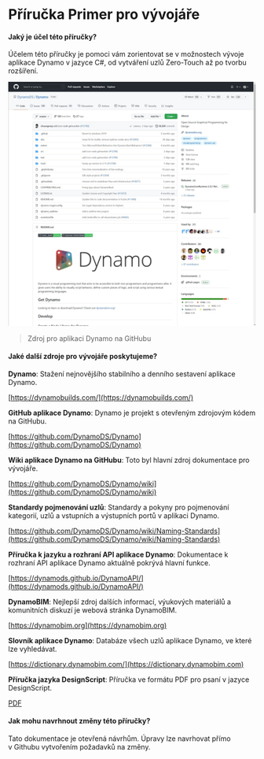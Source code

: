 # Příručka Primer pro vývojáře 

#### Jaký je účel této příručky? <a href="#what-is-the-purpose-of-this-guide" id="what-is-the-purpose-of-this-guide"></a>

Účelem této příručky je pomoci vám zorientovat se v možnostech vývoje aplikace Dynamo v jazyce C#, od vytváření uzlů Zero-Touch až po tvorbu rozšíření.

![Zdroj pro aplikaci Dynamo na Githubu](../1-introduction/images/dynamogithub.jpg)

> Zdroj pro aplikaci Dynamo na GitHubu

#### Jaké další zdroje pro vývojáře poskytujeme? <a href="#what-additional-online-resources-do-we-provide" id="what-additional-online-resources-do-we-provide"></a>

**Dynamo**: Stažení nejnovějšího stabilního a denního sestavení aplikace Dynamo.

[https://dynamobuilds.com/](https://dynamobuilds.com/)

**GitHub aplikace Dynamo**: Dynamo je projekt s otevřeným zdrojovým kódem na GitHubu.

[https://github.com/DynamoDS/Dynamo](https://github.com/DynamoDS/Dynamo)

**Wiki aplikace Dynamo na GitHubu**: Toto byl hlavní zdroj dokumentace pro vývojáře.

[https://github.com/DynamoDS/Dynamo/wiki](https://github.com/DynamoDS/Dynamo/wiki)

**Standardy pojmenování uzlů**: Standardy a pokyny pro pojmenování kategorií, uzlů a vstupních a výstupních portů v aplikaci Dynamo.

[https://github.com/DynamoDS/Dynamo/wiki/Naming-Standards](https://github.com/DynamoDS/Dynamo/wiki/Naming-Standards)

**Příručka k jazyku a rozhraní API aplikace Dynamo**: Dokumentace k rozhraní API aplikace Dynamo aktuálně pokrývá hlavní funkce.

[https://dynamods.github.io/DynamoAPI/](https://dynamods.github.io/DynamoAPI/)

**DynamoBIM**: Nejlepší zdroj dalších informací, výukových materiálů a komunitních diskuzí je webová stránka DynamoBIM.

[https://dynamobim.org](https://dynamobim.org)

**Slovník aplikace Dynamo**: Databáze všech uzlů aplikace Dynamo, ve které lze vyhledávat.

[https://dictionary.dynamobim.com/](https://dictionary.dynamobim.com)

**Příručka jazyka DesignScript**: Příručka ve formátu PDF pro psaní v jazyce DesignScript.

[PDF](https://dynamobim.org/wp-content/uploads/forum-assets/colin-mccroneautodesk-com/07/10/Dynamo\_language\_guide\_version\_1.pdf)

#### Jak mohu navrhnout změny této příručky? <a href="#how-can-i-suggest-changes-to-this-guide" id="how-can-i-suggest-changes-to-this-guide"></a>

Tato dokumentace je otevřená návrhům. Úpravy lze navrhovat přímo v Githubu vytvořením požadavků na změny.
